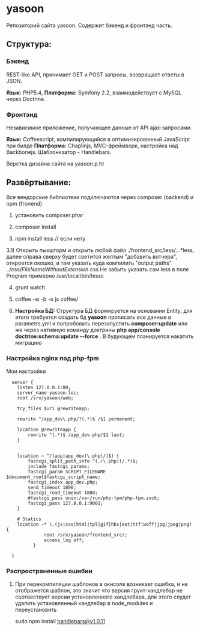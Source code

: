 yasoon
======

Репозиторий сайта yasoon. Содержит бэкенд и фронтэнд часть.

## Структура:

### Бэкенд
REST-like API, принимает GET и POST запросы, возвращает ответы в JSON.

**Язык:** PHP5.4, 
**Платформа:** Symfony 2.2, взаимодействует с MySQL через Doctrine.

### Фронтэнд 
Независимое приложение, получающее данные от API ajax-запросами.

**Язык:** Coffeescript, компилирующийся в оптимизированный JavaScript при билде
**Платформа:** Chaplinjs, MVC-фреймворк, настройка над Backbonejs. Шаблонизатор - Handlebars.

Верстка дизайна сайта на yasoon.p.ht

## Развёртывание:
Все вендорские библиотеки подключаются через composer (backend) и npm (fronend)

1) установить composer.phar

1) composer install

3) npm install less // если нету 

3.1) Открыть пыхшторм и открыть любой файл ./frontend_src/less/...*less, 
     далее справа сверху будет светится желтым "добавить вотчера", откроется окошко, 
     и там указать куда компилить "output paths" ../css/$FileNameWithoutExtension$.css
     Не забыть указать сам less в поле Program примерно /usr/local/bin/lessc

4) grunt watch

5) coffee -w -b -o js coffee/

6) **Настройка БД:** Структура БД формируется на основании Entity, для этого требуется создать бд **yasoon** 
   прописать все данные в parametrs.yml и попробовать перезапустить **composer:update** или же через нативную команду доктрины
   **php app/console doctrine:schema:update --force** . В будующем планируется накатить миграцию

### Настройка nginx под php-fpm

Мои настройки

      server {
        listen 127.0.0.1:80;
      	server_name yasoon.loc;
      	root /srv/yasoon/web;
      	 
      	try_files $uri @rewriteapp;
      
        rewrite ^/app_dev\.php/?(.*)$ /$1 permanent;
      	 
      	location @rewriteapp {
      		rewrite ^(.*)$ /app_dev.php/$1 last;
      	}
      	 
      	 
      	location ~ ^/(app|app_dev)\.php(/|$) {
      		fastcgi_split_path_info ^(.+\.php)(/.*)$;
      		include fastcgi_params;
      		fastcgi_param SCRIPT_FILENAME $document_root$fastcgi_script_name;
      		fastcgi_index app_dev.php;
      		send_timeout 1800;
      		fastcgi_read_timeout 1800;
      		#fastcgi_pass unix:/var/run/php-fpm/php-fpm.sock;
      		fastcgi_pass 127.0.0.1:9001;
      	}
      	 
      	# Statics
      	location ~* \.(js|css|html|tpl|gif|hbs|eot|ttf|woff|jpg|jpeg|png) {
                  root /srv/yasoon/frontend_src/;
                  access_log off;
              }
      
      }


### Распространенные ошибки

1) При перекомпиляции шаблонов в окнсоле возникает ошибка, и не отображется шаблон, 
это значит что версия грунт-хандлебар не соотвествует версии установленного хандлебара, 
для этого слудет удалить установленный хандлебар в node_modules и переустановить

     sudo npm install handlebars@v1.0.11

